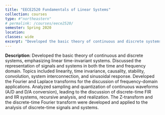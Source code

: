 ```yaml
---
title: "EECE2520 Fundamentals of Linear Systems"
collection: courses
type: #"northeastern"
# permalink: /courses/eece2520/ 
semester: Spring 2020
location: 
classes: wide
excerpt: "Developed the basic theory of continuous and discrete systems, emphasizing linear time-invariant systems."
---
```


**Description**: Developed the basic theory of continuous and discrete systems, emphasizing linear time-invariant systems. Discussed the representation of signals and systems in both the time and frequency domain. Topics included linearity, time invariance, causality, stability, convolution, system interconnection, and sinusoidal response. Developed the Fourier and Laplace transforms for the discussion of frequency-domain applications. Analyzed sampling and quantization of continuous waveforms (A/D and D/A conversion), leading to the discussion of discrete-time FIR and IIR systems, recursive analysis, and realization. The Z-transform and the discrete-time Fourier transform were developed and applied to the analysis of discrete-time signals and systems.
